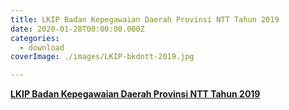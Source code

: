 ```yaml
---
title: LKIP Badan Kepegawaian Daerah Provinsi NTT Tahun 2019
date: 2020-01-28T00:00:00.000Z
categories:
  - download
coverImage: ./images/LKIP-bkdntt-2019.jpg

---
```


**[LKIP Badan Kepegawaian Daerah Provinsi NTT Tahun 2019](https://bkd.nttprov.go.id/web/wp-content/uploads/2024/06/3.1-LKIP-BKD-NTT-2019.pdf)**
